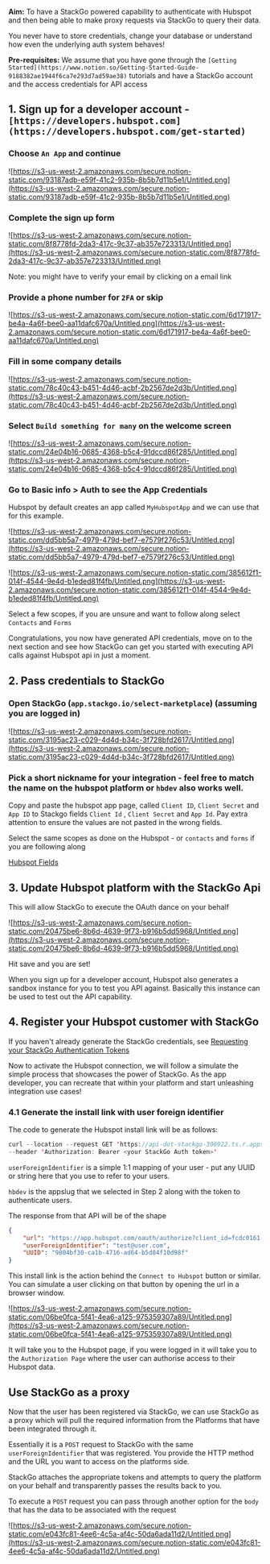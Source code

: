 **Aim:** To have a StackGo powered capability to authenticate with Hubspot and then being able to make proxy requests via StackGo to query their data. 

You never have to store credentials, change your database or understand how even the underlying auth system behaves!

**Pre-requisites:** We assume that you have gone through the `[Getting Started](https://www.notion.so/Getting-Started-Guide-9188382ae1944f6ca7e293d7ad59ae38)` tutorials and have a StackGo account and the access credentials for API access

## 1. Sign up for a developer account - `[https://developers.hubspot.com](https://developers.hubspot.com/get-started)`

### Choose `An App` and continue

![https://s3-us-west-2.amazonaws.com/secure.notion-static.com/93187adb-e59f-41c2-935b-8b5b7d11b5e1/Untitled.png](https://s3-us-west-2.amazonaws.com/secure.notion-static.com/93187adb-e59f-41c2-935b-8b5b7d11b5e1/Untitled.png)

### Complete the sign up form

![https://s3-us-west-2.amazonaws.com/secure.notion-static.com/8f8778fd-2da3-417c-9c37-ab357e723313/Untitled.png](https://s3-us-west-2.amazonaws.com/secure.notion-static.com/8f8778fd-2da3-417c-9c37-ab357e723313/Untitled.png)

Note: you might have to verify your email by clicking on a email link

### Provide a phone number for `2FA` or skip

![https://s3-us-west-2.amazonaws.com/secure.notion-static.com/6d171917-be4a-4a6f-bee0-aa11dafc670a/Untitled.png](https://s3-us-west-2.amazonaws.com/secure.notion-static.com/6d171917-be4a-4a6f-bee0-aa11dafc670a/Untitled.png)

### Fill in some company details

![https://s3-us-west-2.amazonaws.com/secure.notion-static.com/78c40c43-b451-4d46-acbf-2b2567de2d3b/Untitled.png](https://s3-us-west-2.amazonaws.com/secure.notion-static.com/78c40c43-b451-4d46-acbf-2b2567de2d3b/Untitled.png)

### Select `Build something for many` on the welcome screen

![https://s3-us-west-2.amazonaws.com/secure.notion-static.com/24e04b16-0685-4368-b5c4-91dccd86f285/Untitled.png](https://s3-us-west-2.amazonaws.com/secure.notion-static.com/24e04b16-0685-4368-b5c4-91dccd86f285/Untitled.png)

### Go to Basic info > Auth to see the App Credentials

Hubspot by default creates an app called `MyHubspotApp` and we can use that for this example.

![https://s3-us-west-2.amazonaws.com/secure.notion-static.com/dd5bb5a7-4979-479d-bef7-e7579f276c53/Untitled.png](https://s3-us-west-2.amazonaws.com/secure.notion-static.com/dd5bb5a7-4979-479d-bef7-e7579f276c53/Untitled.png)

![https://s3-us-west-2.amazonaws.com/secure.notion-static.com/385612f1-014f-4544-9e4d-b1eded81f4fb/Untitled.png](https://s3-us-west-2.amazonaws.com/secure.notion-static.com/385612f1-014f-4544-9e4d-b1eded81f4fb/Untitled.png)

Select a few scopes, if you are unsure and want to follow along select `Contacts` and `Forms`

Congratulations, you now have generated API credentials, move on to the next section and see how StackGo can get you started with executing API calls against Hubspot api in just a moment.

## 2. Pass credentials to StackGo

### Open StackGo (`app.stackgo.io/select-marketplace`) (assuming you are logged in)

![https://s3-us-west-2.amazonaws.com/secure.notion-static.com/3195ac23-c029-4d4d-b34c-3f728bfd2617/Untitled.png](https://s3-us-west-2.amazonaws.com/secure.notion-static.com/3195ac23-c029-4d4d-b34c-3f728bfd2617/Untitled.png)

### Pick a short nickname for your integration - feel free to match the name on the hubspot platform or `hbdev` also works well.

Copy and paste the  hubspot app page, called `Client ID`, `Client Secret` and `App ID` to Stackgo fields `Client Id` , `Client Secret` and `App Id`. Pay extra attention to ensure the values are not pasted in the wrong fields. 

Select the same scopes as done on the Hubspot - or `contacts` and `forms` if you are following along 

[Hubspot Fields](https://www.notion.so/61ccb7571be24e65a57a921c51e8d43c)

## 3. Update Hubspot platform with the StackGo Api

This will allow StackGo to execute the OAuth dance on your behalf

![https://s3-us-west-2.amazonaws.com/secure.notion-static.com/20475be6-8b6d-4639-9f73-b916b5dd5968/Untitled.png](https://s3-us-west-2.amazonaws.com/secure.notion-static.com/20475be6-8b6d-4639-9f73-b916b5dd5968/Untitled.png)

Hit save and you are set!

When you sign up for a developer account, Hubspot also generates a sandbox instance for you to test you API against. Basically this instance can be used to test out the API capability.

## 4. Register your Hubspot customer with StackGo

If you haven't already generate the StackGo credentials, see [Requesting your StackGo Authentication Tokens](https://www.notion.so/Requesting-your-StackGo-Authentication-Tokens-89b1ab9f852a407ea267a54957f30ff7) 

Now to activate the Hubspot connection, we will follow a simulate the simple process that showcases the power of StackGo. As the app developer, you can recreate that within your platform and start unleashing integration use cases!

### 4.1 Generate the install link with user foreign identifier

The code to generate the Hubspot install link will be as follows:

```java
curl --location --request GET 'https://api-dot-stackgo-300922.ts.r.appspot.com/api/hubspot/auth/hbDev?userForeignIdentifier=<user id>' \
--header 'Authorization: Bearer <your StackGo Auth token>'
```

 `userForeignIdentifier` is a simple 1:1 mapping of your user - put any UUID or string here that you use to refer to your users.

`hbdev` is the appslug that we selected in Step 2 along with the token to authenticate users.

The response from that API will be of the shape

```json
{
    "url": "https://app.hubspot.com/oauth/authorize?client_id=fcdc0161-59d5-428f-864f-629d8aa781ec&scope=contacts%20forms&redirect_uri=https%3A%2F%2Fapi-dot-stackgo-300922.ts.r.appspot.com%2Fhubspot%2Fhbdev-9804bf30-ca1b-4716-ad64-b5d84f10d98f%2Fcallback&state=test%40user.com",
    "userForeignIdentifier": "test@user.com",
    "UUID": "9804bf30-ca1b-4716-ad64-b5d84f10d98f"
}
```

This install link is the action behind the `Connect to Hubspot` button or similar. You can simulate a user clicking on that button by opening the url in a browser window. 

![https://s3-us-west-2.amazonaws.com/secure.notion-static.com/06be0fca-5f41-4ea6-a125-975359307a89/Untitled.png](https://s3-us-west-2.amazonaws.com/secure.notion-static.com/06be0fca-5f41-4ea6-a125-975359307a89/Untitled.png)

It will take you to the Hubspot page, if you were logged in it will take you to the `Authorization Page` where the user can authorise access to their Hubspot data. 

## Use StackGo as a proxy

Now that the user has been registered via StackGo, we can use StackGo as a proxy which will pull the required information from the Platforms that have been integrated through it.

Essentially it is a `POST` request to StackGo with the same  `userForeignIdentifier` that was registered. You provide the HTTP method and the URL you want to access on the platforms side.

StackGo attaches the appropriate tokens and attempts to query the platform on your behalf and transparently passes the results back to you.

To execute a `POST` request you can pass through another option for the `body` that has the data to be associated with the request

![https://s3-us-west-2.amazonaws.com/secure.notion-static.com/e043fc81-4ee6-4c5a-af4c-50da6ada11d2/Untitled.png](https://s3-us-west-2.amazonaws.com/secure.notion-static.com/e043fc81-4ee6-4c5a-af4c-50da6ada11d2/Untitled.png)
